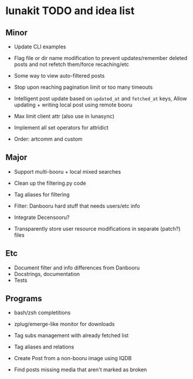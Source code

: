 # lunakit TODO and idea list

## Minor

- Update CLI examples

- Flag file or dir name modification to prevent
  updates/remember deleted posts and not refetch them/force recaching/etc

- Some way to view auto-filtered posts

- Stop upon reaching pagination limit or too many timeouts

- Intelligent post update based on `updated_at` and `fetched_at` keys,
  Allow updating + writing local post using remote booru

- Max limit client attr (also use in lunasync)
- Implement all set operators for attridict
- Order: artcomm and custom

## Major

- Support multi-booru + local mixed searches
- Clean up the filtering.py code
- Tag aliases for filtering
- Filter: Danbooru hard stuff that needs users/etc info
- Integrate Decensooru?

- Transparently store user resource modifications in separate (patch?) files

## Etc

- Document filter and info differences from Danbooru
- Docstrings, documentation
- Tests

## Programs

- bash/zsh completitions
- zplug/emerge-like monitor for downloads

- Tag subs management with already fetched list
- Tag aliases and relations
- Create Post from a non-booru image using IQDB
- Find posts missing media that aren't marked as broken
